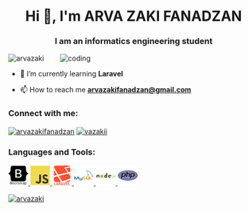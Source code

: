 <h1 align="center">Hi 👋, I'm ARVA ZAKI FANADZAN</h1>
<h3 align="center">I am an informatics engineering student</h3>
<img align="right" alt="coding" width="400" src="[https://camo.githubusercontent.com/cae12fddd9d6982901d82580bdf321d81fb299141098ca1c2d4891870827bf17/68747470733a2f2f6d69726f2e6d656469756d2e636f6d2f6d61782f313336302f302a37513379765349765f7430696f4a2d5a2e676966](https://media.tenor.com/whgQwNlVvNkAAAAj/xero-code.gif)">

<p align="left"> <img src="https://komarev.com/ghpvc/?username=arvazaki&label=Profile%20views&color=0e75b6&style=flat" alt="arvazaki" /> </p>

- 🌱 I’m currently learning **Laravel**

- 📫 How to reach me **arvazakifanadzan@gmail.com**

<h3 align="left">Connect with me:</h3>
<p align="left">
<a href="https://linkedin.com/in/arvazakifanadzan" target="blank"><img align="center" src="https://raw.githubusercontent.com/rahuldkjain/github-profile-readme-generator/master/src/images/icons/Social/linked-in-alt.svg" alt="arvazakifanadzan" height="30" width="40" /></a>
<a href="https://instagram.com/vazakii" target="blank"><img align="center" src="https://raw.githubusercontent.com/rahuldkjain/github-profile-readme-generator/master/src/images/icons/Social/instagram.svg" alt="vazakii" height="30" width="40" /></a>
</p>

<h3 align="left">Languages and Tools:</h3>
<p align="left"> <a href="https://getbootstrap.com" target="_blank" rel="noreferrer"> <img src="https://raw.githubusercontent.com/devicons/devicon/master/icons/bootstrap/bootstrap-plain-wordmark.svg" alt="bootstrap" width="40" height="40"/>   <a href="https://developer.mozilla.org/en-US/docs/Web/JavaScript" target="_blank" rel="noreferrer"> <img src="https://raw.githubusercontent.com/devicons/devicon/master/icons/javascript/javascript-original.svg" alt="javascript" width="40" height="40"/> </a> <a href="https://laravel.com/" target="_blank" rel="noreferrer"> <img src="https://raw.githubusercontent.com/devicons/devicon/master/icons/laravel/laravel-plain-wordmark.svg" alt="laravel" width="40" height="40"/> </a> <a href="https://www.mysql.com/" target="_blank" rel="noreferrer"> <img src="https://raw.githubusercontent.com/devicons/devicon/master/icons/mysql/mysql-original-wordmark.svg" alt="mysql" width="40" height="40"/> </a> <a href="https://nodejs.org" target="_blank" rel="noreferrer"> <img src="https://raw.githubusercontent.com/devicons/devicon/master/icons/nodejs/nodejs-original-wordmark.svg" alt="nodejs" width="40" height="40"/> </a> <a href="https://www.php.net" target="_blank" rel="noreferrer"> <img src="https://raw.githubusercontent.com/devicons/devicon/master/icons/php/php-original.svg" alt="php" width="40" height="40"/> </p>

<p><img align="center" src="https://github-readme-stats.vercel.app/api/top-langs?username=arvazaki&show_icons=true&locale=en&layout=compact" alt="arvazaki" /></p>
